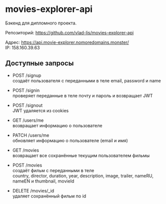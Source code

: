 # movies-explorer-api
Бэкенд для дипломного проекта.

Репозиторий: https://github.com/vlad-lis/movies-explorer-api

Адрес: https://api.movie-explorer.nomoredomains.monster/  
IP: 158.160.39.63

## Доступные запросы

* POST /signup  
создаёт пользователя с переданными в теле email, password и name

* POST /signin  
проверяет переданные в теле почту и пароль и возвращает JWT

* POST /signout  
JWT удаляется из cookies

* GET /users/me  
возвращает информацию о пользователе

* PATCH /users/me  
обновляет информацию о пользователе (email и имя)

* GET /movies  
возвращает все сохранённые текущим  пользователем фильмы
 
* POST /movies  
создаёт фильм с переданными в теле  
country, director, duration, year, description, image, trailer, nameRU, nameEN и thumbnail, movieId

* DELETE /movies/_id  
удаляет сохранённый фильм по id
